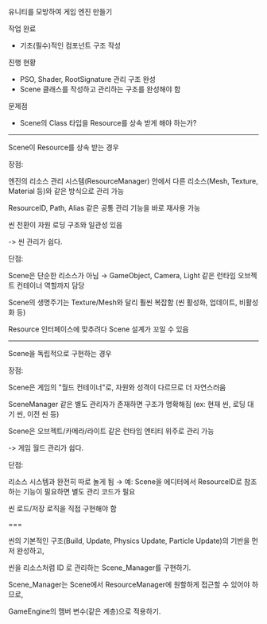 유니티를 모방하여 게임 엔진 만들기



작업 완료

* 기초(필수)적인 컴포넌트 구조 작성





진행 현황

* PSO, Shader, RootSignature 관리 구조 완성
* Scene 클래스를 작성하고 관리하는 구조를 완성해야 함





문제점

* Scene의 Class 타입을 Resource를 상속 받게 해야 하는가?





---

Scene이 Resource를 상속 받는 경우



장점:

엔진의 리소스 관리 시스템(ResourceManager) 안에서 다른 리소스(Mesh, Texture, Material 등)와 같은 방식으로 관리 가능

ResourceID, Path, Alias 같은 공통 관리 기능을 바로 재사용 가능

씬 전환이 자원 로딩 구조와 일관성 있음

->  씬 관리가 쉽다.



단점:

Scene은 단순한 리소스가 아님 → GameObject, Camera, Light 같은 런타임 오브젝트 컨테이너 역할까지 담당

Scene의 생명주기는 Texture/Mesh와 달리 훨씬 복잡함 (씬 활성화, 업데이트, 비활성화 등)

Resource 인터페이스에 맞추려다 Scene 설계가 꼬일 수 있음





---

Scene을 독립적으로 구현하는 경우



장점:

Scene은 게임의 "월드 컨테이너"로, 자원와 성격이 다르므로 더 자연스러움

SceneManager 같은 별도 관리자가 존재하면 구조가 명확해짐 (ex: 현재 씬, 로딩 대기 씬, 이전 씬 등)

Scene은 오브젝트/카메라/라이트 같은 런타임 엔티티 위주로 관리 가능

-> 게임 월드 관리가 쉽다.



단점:

리소스 시스템과 완전히 따로 놀게 됨 → 예: Scene을 에디터에서 ResourceID로 참조하는 기능이 필요하면 별도 관리 코드가 필요

씬 로드/저장 로직을 직접 구현해야 함





===

씬의 기본적인 구조(Build, Update, Physics Update, Particle Update)의 기반을 먼저 완성하고,



씬을 리소스처럼 ID 로 관리하는 Scene\_Manager를 구현하기.



Scene\_Manager는 Scene에서 ResourceManager에 원할하게 접근할 수 있어야 하므로,

GameEngine의 맴버 변수(같은 계층)으로 적용하기.





